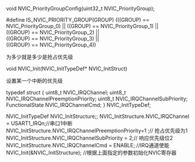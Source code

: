 void NVIC_PriorityGroupConfig(uint32_t NVIC_PriorityGroup);



#define IS_NVIC_PRIORITY_GROUP(GROUP)
(((GROUP) == NVIC_PriorityGroup_0) ||
((GROUP) == NVIC_PriorityGroup_1) || \
((GROUP) == NVIC_PriorityGroup_2) || \
((GROUP) == NVIC_PriorityGroup_3) || \
((GROUP) == NVIC_PriorityGroup_4))

为多少就是多少是抢占优先级





void NVIC_Init(NVIC_InitTypeDef* NVIC_InitStruct)

设置某一个中断的优先级

typedef struct
{
uint8_t NVIC_IRQChannel; 
uint8_t NVIC_IRQChannelPreemptionPriority;
uint8_t NVIC_IRQChannelSubPriority;
FunctionalState NVIC_IRQChannelCmd;
} NVIC_InitTypeDef;

NVIC_InitTypeDef NVIC_InitStructure;;
NVIC_InitStructure.NVIC_IRQChannel = USART1_IRQn;//串口1中断
NVIC_InitStructure.NVIC_IRQChannelPreemptionPriority=1 ;// 抢占优先级为1
NVIC_InitStructure.NVIC_IRQChannelSubPriority = 2;// 响应优先级位2
NVIC_InitStructure.NVIC_IRQChannelCmd = ENABLE; //IRQ通道使能
NVIC_Init(&NVIC_InitStructure); //根据上面指定的参数初始化NVIC寄存器

